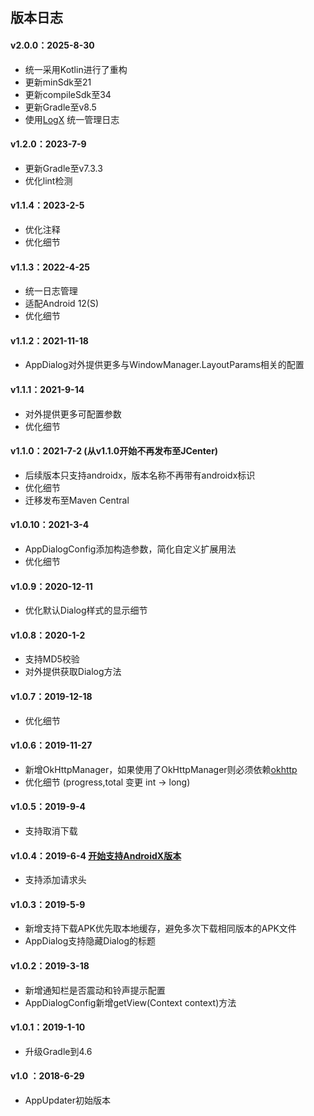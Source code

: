 ## 版本日志

#### v2.0.0：2025-8-30
* 统一采用Kotlin进行了重构
* 更新minSdk至21
* 更新compileSdk至34
* 更新Gradle至v8.5
* 使用[LogX](https://github.com/jenly1314/LogX) 统一管理日志

#### v1.2.0：2023-7-9
* 更新Gradle至v7.3.3
* 优化lint检测

#### v1.1.4：2023-2-5
* 优化注释
* 优化细节

#### v1.1.3：2022-4-25
*  统一日志管理
*  适配Android 12(S)
*  优化细节

#### v1.1.2：2021-11-18
*  AppDialog对外提供更多与WindowManager.LayoutParams相关的配置

#### v1.1.1：2021-9-14
*  对外提供更多可配置参数
*  优化细节

#### v1.1.0：2021-7-2  (从v1.1.0开始不再发布至JCenter)
* 后续版本只支持androidx，版本名称不再带有androidx标识
* 优化细节
* 迁移发布至Maven Central

#### v1.0.10：2021-3-4
*  AppDialogConfig添加构造参数，简化自定义扩展用法
*  优化细节

#### v1.0.9：2020-12-11
*  优化默认Dialog样式的显示细节

#### v1.0.8：2020-1-2
*  支持MD5校验
*  对外提供获取Dialog方法

#### v1.0.7：2019-12-18
*  优化细节

#### v1.0.6：2019-11-27
*  新增OkHttpManager，如果使用了OkHttpManager则必须依赖[okhttp](https://github.com/square/okhttp)
*  优化细节 (progress,total 变更 int -> long)

#### v1.0.5：2019-9-4
*  支持取消下载

#### v1.0.4：2019-6-4      [开始支持AndroidX版本](https://github.com/jenly1314/AppUpdater/tree/androidx)
*  支持添加请求头

#### v1.0.3：2019-5-9
*  新增支持下载APK优先取本地缓存，避免多次下载相同版本的APK文件
*  AppDialog支持隐藏Dialog的标题

#### v1.0.2：2019-3-18
*  新增通知栏是否震动和铃声提示配置
*  AppDialogConfig新增getView(Context context)方法

#### v1.0.1：2019-1-10
*  升级Gradle到4.6

#### v1.0 ：2018-6-29
*  AppUpdater初始版本
